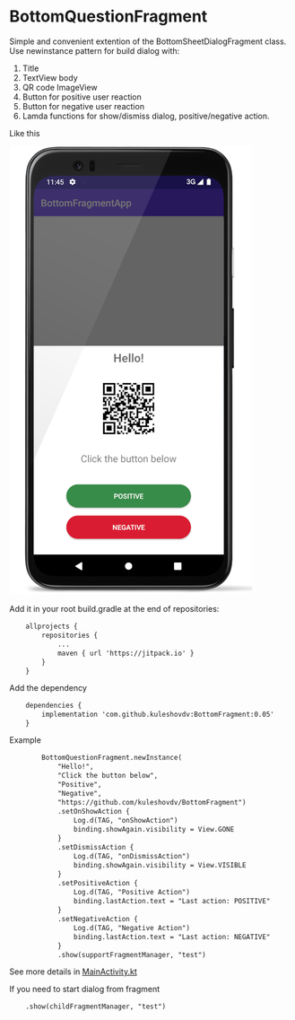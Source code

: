 # BottomQuestionFragment

Simple and convenient extention of the BottomSheetDialogFragment class.
Use newinstance pattern for build dialog with:
1. Title
2. TextView body
3. QR code ImageView
4. Button for positive user reaction
5. Button for negative user reaction
6. Lamda functions for show/dismiss dialog, positive/negative action.

Like this

![BottomQuestionFragment](https://github.com/kuleshovdv/BottomFragment/raw/master/screen.png  "BottomQuestionFragment")

Add it in your root build.gradle at the end of repositories:
```
	allprojects {
		repositories {
			...
			maven { url 'https://jitpack.io' }
		}
	}
```
Add the dependency
```
	dependencies {
		implementation 'com.github.kuleshovdv:BottomFragment:0.05'
	}
```

Example
```
        BottomQuestionFragment.newInstance(
            "Hello!",
            "Click the button below",
            "Positive",
            "Negative",
            "https://github.com/kuleshovdv/BottomFragment")
            .setOnShowAction {
                Log.d(TAG, "onShowAction")
                binding.showAgain.visibility = View.GONE
            }
            .setDismissAction {
                Log.d(TAG, "onDismissAction")
                binding.showAgain.visibility = View.VISIBLE
            }
            .setPositiveAction {
                Log.d(TAG, "Positive Action")
                binding.lastAction.text = "Last action: POSITIVE"
            }
            .setNegativeAction {
                Log.d(TAG, "Negative Action")
                binding.lastAction.text = "Last action: NEGATIVE"
            }
            .show(supportFragmentManager, "test")
```

See more details in [MainActivity.kt](https://github.com/kuleshovdv/BottomFragment/blob/master/app/src/main/java/ru/lineris/bottomfragmentapp/MainActivity.kt) 

If you need to start dialog from fragment
```
	.show(childFragmentManager, "test")
```	
